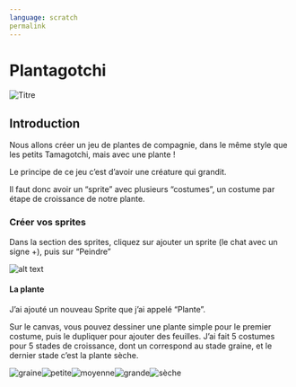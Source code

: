 ```yaml
---
language: scratch
permalink
---
```


# Plantagotchi

![Titre](/assets/scratch_tp/titre.png)

## Introduction

Nous allons créer un jeu de plantes de compagnie, dans le même style que les petits Tamagotchi, mais
avec une plante !

Le principe de ce jeu c’est d’avoir une créature qui grandit.

Il faut donc avoir un “sprite” avec plusieurs “costumes”, un costume par étape de croissance de notre
plante.

### Créer vos sprites

Dans la section des sprites, cliquez sur ajouter un sprite (le chat avec un signe +), puis sur “Peindre”

![alt text](/assets/scratch_tp/scratch_sprite.png)

#### La plante

J’ai ajouté un nouveau Sprite que j’ai appelé “Plante”.

Sur le canvas, vous pouvez dessiner une plante simple pour le premier costume, puis le dupliquer pour
ajouter des feuilles. J’ai fait 5 costumes pour 5 stades de croissance, dont un correspond au stade graine, et le dernier stade c’est la plante sèche.

![graine](/assets/scratch_tp/sprite_graine.png)![petite](/assets/scratch_tp/sprite_petite.png)![moyenne](/assets/scratch_tp/sprite_moyenne.png)![grande](/assets/scratch_tp/sprite_grande.png)![sèche](/assets/scratch_tp/sprite_seche.png)
